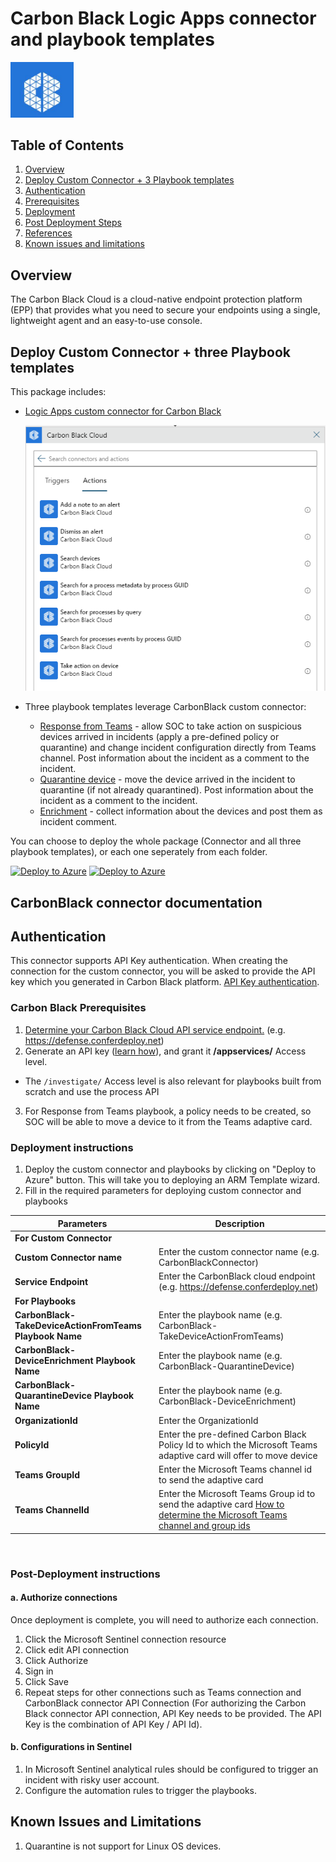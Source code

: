 # Carbon Black Logic Apps connector and playbook templates

<img src="./CarbonBlackConnector/CarbonBlack.PNG" alt="drawing" width="20%"/><br>

## Table of Contents

1. [Overview](#overview)
1. [Deploy Custom Connector + 3 Playbook templates](#deployall)
1. [Authentication](#importantnotes)
1. [Prerequisites](#prerequisites)
1. [Deployment](#deployment)
1. [Post Deployment Steps](#postdeployment)
1. [References](#references)
1. [Known issues and limitations](#limitations)

## Overview

The Carbon Black Cloud is a cloud-native endpoint protection platform (EPP) that provides what you need to secure your endpoints using a single, lightweight agent and an easy-to-use console.

<a name="deployall">

## Deploy Custom Connector + three Playbook templates

This package includes:

* [Logic Apps custom connector for Carbon Black](./CarbonBlackConnector)

  ![custom connector](./CarbonBlackConnector/CarbonBlackListOfActions.png)

* Three playbook templates leverage CarbonBlack custom connector:

  * [Response from Teams](./Playbooks/CarbonBlack-TakeDeviceActionFromTeams) - allow SOC to take action on suspicious devices arrived in incidents (apply a pre-defined policy or quarantine) and change incident configuration directly from Teams channel. Post information about the incident as a comment to the incident.
  * [Quarantine device](./Playbooks/CarbonBlack-QuarantineDevice) - move the device arrived in the incident to quarantine (if not already quarantined). Post information about the incident as a comment to the incident.
  * [Enrichment](./Playbooks/CarbonBlack-DeviceEnrichment) - collect information about the devices and post them as incident comment.

You can choose to deploy the whole package (Connector and all three playbook templates), or each one seperately from each folder.

[![Deploy to Azure](https://aka.ms/deploytoazurebutton)](https://portal.azure.com/#create/Microsoft.Template/uri/https%3A%2F%2Fraw.githubusercontent.com%2FAzure%2FAzure-Sentinel%2Fmaster%2FSolutions%2FCarbonBlack%2Fazuredeploy.json) [![Deploy to Azure](https://aka.ms/deploytoazuregovbutton)](https://portal.azure.us/#create/Microsoft.Template/uri/https%3A%2F%2Fraw.githubusercontent.com%2FAzure%2FAzure-Sentinel%2Fmaster%2FSolutions%2FCarbonBlack%2Fazuredeploy.json)

## CarbonBlack connector documentation

<a name="authentication">

## Authentication

This connector supports API Key authentication. When creating the connection for the custom connector, you will be asked to provide the API key which you generated in Carbon Black platform. [API Key authentication](https://developer.carbonblack.com/reference/carbon-black-cloud/authentication/#creating-an-api-key).

<a name="prerequisites">

### Carbon Black Prerequisites

1. [Determine your Carbon Black Cloud API service endpoint.](https://developer.carbonblack.com/reference/carbon-black-cloud/authentication/#building-your-base-urls) (e.g. https://defense.conferdeploy.net) 
2. Generate an API key ([learn how](https://developer.carbonblack.com/reference/carbon-black-cloud/authentication/#creating-an-api-key)), and grant it  **/appservices/** Access level.

  * The `/investigate/` Access level is also relevant for playbooks built from scratch and use the process API

3. For Response from Teams playbook, a policy needs to be created, so SOC will be able to move a device to it from the Teams adaptive card.

<a name="deployment">

### Deployment instructions

1. Deploy the custom connector and playbooks by clicking on "Deploy to Azure" button. This will take you to deploying an ARM Template wizard.
2. Fill in the required parameters for deploying custom connector and playbooks

| Parameters | Description |
|----------------|--------------|
|**For Custom Connector**|
|**Custom Connector name**| Enter the custom connector name (e.g. CarbonBlackConnector)|
|**Service Endpoint** | Enter the CarbonBlack cloud endpoint (e.g. https://defense.conferdeploy.net)|
|**For Playbooks**|
|**CarbonBlack-TakeDeviceActionFromTeams Playbook Name**|  Enter the playbook name (e.g. CarbonBlack-TakeDeviceActionFromTeams)|
|**CarbonBlack-DeviceEnrichment Playbook Name** |Enter the playbook name (e.g. CarbonBlack-QuarantineDevice)|
|**CarbonBlack-QuarantineDevice Playbook Name** | Enter the playbook name (e.g. CarbonBlack-DeviceEnrichment)|
|**OrganizationId** | Enter the OrganizationId|
|**PolicyId** | Enter the pre-defined Carbon Black Policy Id to which the Microsoft Teams adaptive card will offer to move device|
|**Teams GroupId** | Enter the Microsoft Teams channel id to send the adaptive card|
|**Teams ChannelId** | Enter the Microsoft Teams Group id to send the adaptive card [How to determine the Microsoft Teams channel and group ids](https://docs.microsoft.com/powershell/module/teams/get-teamchannel?view=teams-ps)|

<br>
<a name="postdeployment">

### Post-Deployment instructions

#### a. Authorize connections

Once deployment is complete, you will need to authorize each connection.

1. Click the Microsoft Sentinel connection resource
2. Click edit API connection
3. Click Authorize
4. Sign in
5. Click Save
6. Repeat steps for other connections such as Teams connection and CarbonBlack connector API Connection (For authorizing the Carbon Black connector API connection, API Key needs to be provided. The API Key is the combination of API Key / API Id).

#### b. Configurations in Sentinel

1. In Microsoft Sentinel analytical rules should be configured to trigger an incident with risky user account. 
2. Configure the automation rules to trigger the playbooks.

<a name="limitations">

## Known Issues and Limitations

1. Quarantine is not support for Linux OS devices.
